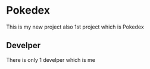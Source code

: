 # Pokedex
This is my new project also 1st project which is Pokedex

## Develper
There is only 1 develper which is me
